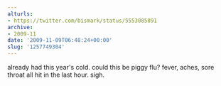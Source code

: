 ```yaml
---
alturls:
- https://twitter.com/bismark/status/5553085891
archive:
- 2009-11
date: '2009-11-09T06:48:24+00:00'
slug: '1257749304'
---
```


already had this year's cold. could this be piggy flu? fever, aches, sore throat all hit in the last hour. sigh.

